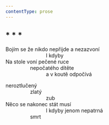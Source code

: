 ```yaml
---
contentType: prose
---
```


## \* \* \*

Bojím se že nikdo nepřijde a nezazvoní  
                            I kdyby  
Na stole voní pečené ruce  
                 nepočatého dítěte  
                            a v koutě odpočívá

neroztlučený  
                 zlatý  
                            zub  
Něco se nakonec stát musí  
                            I kdyby jenom nepatrná  
                 smrt
